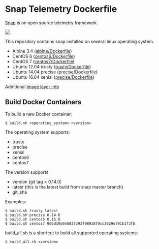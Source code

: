 # Snap Telemetry Dockerfile

[Snap](http://snap-telemetry.io/) is on open source telemetry framework.

[![](https://images.microbadger.com/badges/image/nanliu/snap.svg)](http://microbadger.com/images/nanliu/snap)

This repository contains snap installed on several linux operating system. 

* Alpine 3.4 ([alpine/Dockerfile](https://github.com/nanliu/snap_docker/blob/master/alpine/Dockerfile))
* CentOS 6 ([centos6/Dockerfile](https://github.com/nanliu/snap_docker/blob/master/centos6/Dockerfile))
* CentOS 7 ([centos7/Dockerfile](https://github.com/nanliu/snap_docker/blob/master/centos7/Dockerfile))
* Ubuntu 12.04 trusty ([trusty/Dockerfile](https://github.com/nanliu/snap_docker/blob/master/trusty/Dockerfile))
* Ubuntu 14.04 precise ([precise/Dockerfile](https://github.com/nanliu/snap_docker/blob/master/precise/Dockerfile))
* Ubuntu 16.04 xenial ([precise/Dockerfile](https://github.com/nanliu/snap_docker/blob/master/xenial/Dockerfile))

Additional [image layer info](https://microbadger.com/#/images/nanliu/snap)

## Build Docker Containers

To build a new Docker container:
```
$ build.sh <operating_system> <version>
```

The operating system supports:
* trusty
* precise
* xenial
* centos6
* centos7

The version supports
* version (git tag > 0.14.0)
* latest (this is the latest build from snap master branch)
* git_sha

Examples:
```
$ build.sh trusty latest
$ build.sh precise 0.14.0
$ build.sh centos6 0.15.0
$ build.sh centos7 906d19b646837393f9893870cc2929e791b1f3fb
```

build_all.sh is a shortcut to build all supported operating systems:
```
$ build_all.sh <version>
```
